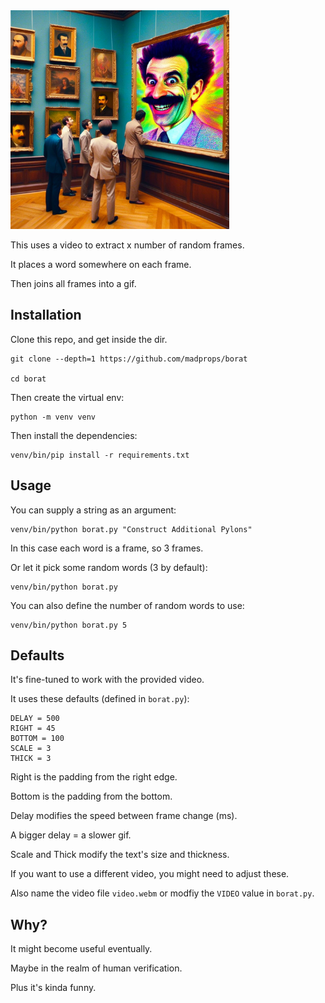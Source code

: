 <img src="borat.jpg" width="350">

This uses a video to extract x number of random frames.

It places a word somewhere on each frame.

Then joins all frames into a gif.

## Installation

Clone this repo, and get inside the dir.

```
git clone --depth=1 https://github.com/madprops/borat

cd borat
```

Then create the virtual env:

```
python -m venv venv
```

Then install the dependencies:

```
venv/bin/pip install -r requirements.txt
```

## Usage

You can supply a string as an argument:

```
venv/bin/python borat.py "Construct Additional Pylons"
```

In this case each word is a frame, so 3 frames.

Or let it pick some random words (3 by default):

```
venv/bin/python borat.py
```

You can also define the number of random words to use:

```
venv/bin/python borat.py 5
```

## Defaults

It's fine-tuned to work with the provided video.

It uses these defaults (defined in `borat.py`):

```
DELAY = 500
RIGHT = 45
BOTTOM = 100
SCALE = 3
THICK = 3
```

Right is the padding from the right edge.

Bottom is the padding from the bottom.

Delay modifies the speed between frame change (ms).

A bigger delay = a slower gif.

Scale and Thick modify the text's size and thickness.

If you want to use a different video, you might need to adjust these.

Also name the video file `video.webm` or modfiy the `VIDEO` value in `borat.py`.

## Why?

It might become useful eventually.

Maybe in the realm of human verification.

Plus it's kinda funny.